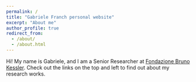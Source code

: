 ```yaml
---
permalink: /
title: "Gabriele Franch personal website"
excerpt: "About me"
author_profile: true
redirect_from: 
  - /about/
  - /about.html
---
```


Hi! My name is Gabriele, and I am a Senior Researcher at [Fondazione Bruno Kessler](https://www.fbk.eu/). Check out the links on the top and left to find out about my research works.
